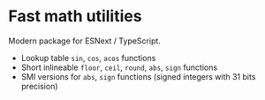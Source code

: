 # Fast math utilities

Modern package for ESNext / TypeScript.

- Lookup table `sin`, `cos`, `acos` functions
- Short inlineable `floor`, `ceil`, `round`, `abs`, `sign` functions
- SMI versions for `abs`, `sign` functions (signed integers with 31 bits precision)
